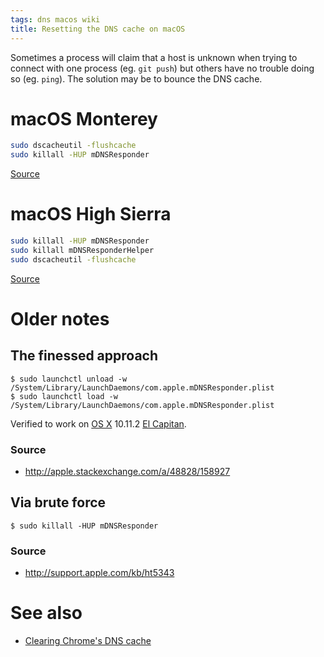 ```yaml
---
tags: dns macos wiki
title: Resetting the DNS cache on macOS
---
```


Sometimes a process will claim that a host is unknown when trying to connect with one process (eg. `git push`) but others have no trouble doing so (eg. `ping`). The solution may be to bounce the DNS cache.

# macOS Monterey

```bash
sudo dscacheutil -flushcache
sudo killall -HUP mDNSResponder
```

[Source](https://appletoolbox.com/flush-dns-cache-mac-os-x/)

# macOS High Sierra

```bash
sudo killall -HUP mDNSResponder
sudo killall mDNSResponderHelper
sudo dscacheutil -flushcache
```

[Source](https://help.dreamhost.com/hc/en-us/articles/214981288-Flushing-your-DNS-cache-in-Mac-OS-X-and-Linux)

# Older notes

## The finessed approach

```shell
$ sudo launchctl unload -w /System/Library/LaunchDaemons/com.apple.mDNSResponder.plist
$ sudo launchctl load -w /System/Library/LaunchDaemons/com.apple.mDNSResponder.plist
```

Verified to work on [OS X](/wiki/OS_X) 10.11.2 [El Capitan](/wiki/El_Capitan).

### Source

-   <http://apple.stackexchange.com/a/48828/158927>

## Via brute force

```shell
$ sudo killall -HUP mDNSResponder
```

### Source

-   <http://support.apple.com/kb/ht5343>

# See also

-   [Clearing Chrome's DNS cache](/wiki/Clearing_Chrome%27s_DNS_cache)
